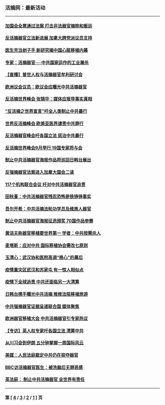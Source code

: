 ### 活摘网：最新活动
---
#### [加国会全票通过法案 打击非法器官摘除和贩运](../../pages/nf5883/n13884924.md?03310430) 
#### [反活摘器官立法新进展 加拿大跨党派议员支持](../../pages/nf5883/n13876061.md?03310430) 
#### [医生充当刽子手 新研究揭中国心脏移植内幕](../../pages/nf5883/n13772291.md?03310430) 
#### [专家：活摘器官──中共国家运作的工业屠杀](../../pages/nf5883/n13761178.md?03310430) 
#### [【直播】普世人权与活摘器官牟利研讨会](../../pages/nf5883/n13425146.md?03310430) 
#### [欧洲议会议员：欧议会应曝光中共活摘器官](../../pages/nf5883/n13336571.md?03310430) 
#### [反活摘世界峰会 张锦华：媒体应报导事实真相](../../pages/nf5883/n13278502.md?03310430) 
#### [“反活摘之世界宣言”吁全人类制止中共暴行](../../pages/nf5883/n13259730.md?03310430) 
#### [世界反活摘峰会 欧美亚医界谴责中共罪行](../../pages/nf5883/n13253550.md?03310430) 
#### [反活摘器官峰会吁各国立法 惩治中共暴行](../../pages/nf5883/n13245052.md?03310430) 
#### [反活摘世界峰会9月举行 19国专家将与会](../../pages/nf5883/n13201492.md?03310430) 
#### [制止中共活摘器官海报作品将巡回日韩台展出](../../pages/nf5883/n13177791.md?03310430) 
#### [反强摘器官法案进入加拿大国会二读](../../pages/nf5883/n13033450.md?03310430) 
#### [117个机构联合会议 吁对中共活摘器官追责](../../pages/nf5883/n12775087.md?03310430) 
#### [田秋堇：中共活摘器官残忍恐怖是铁铮铮事实](../../pages/nf5883/n12702148.md?03310430) 
#### [吾尔开希：中共活摘法轮功学员及维族人器官](../../pages/nf5883/n12693197.md?03310430) 
#### [制止中共活摘器官海报征选颁奖 70国作品参赛](../../pages/nf5883/n12692050.md?03310430) 
#### [黄洁夫称器官移植要世界第一 学者：中共按需杀人](../../pages/nf5883/n12572329.md?03310430) 
#### [麦塔斯：应对中共 国际移植协会需改七原则](../../pages/nf5883/n12514711.md?03310430) 
#### [玉清心：武汉协和医院高调“换心”的幕后](../../pages/nf5883/n12298730.md?03310430) 
#### [疫情重灾区武汉和苏家屯 有一惊人相似点](../../pages/nf5883/n12150824.md?03310430) 
#### [疫情下全球追责 中共还面临另一大清算](../../pages/nf5883/n12070397.md?03310430) 
#### [日韩台携手曝光中共活摘 推修法阻移植旅游](../../pages/nf5883/n11712046.md?03310430) 
#### [中共强摘器官证据呈递联合国 媒体聚焦](../../pages/nf5883/n11546426.md?03310430) 
#### [欧洲器官移植大会 中共活摘器官引专家热议](../../pages/nf5883/n11539095.md?03310430) 
#### [【专访】英人权专家吁各国立法 清算中共](../../pages/nf5883/n11367315.md?03310430) 
#### [从川习会到伊朗 五分钟掌握一周国际风云](../../pages/nf5883/n11338520.md?03310430) 
#### [美媒：人民法庭裁定中共仍在掠夺器官](../../pages/nf5883/n11334897.md?03310430) 
#### [BBC访活摘器官医生：被洗脑后无罪恶感](../../pages/nf5883/n11335935.md?03310430) 
#### [英法庭： 制止中共活摘器官 全世界有责任](../../pages/nf5883/n11330691.md?03310430) 

---
#### 第 [ [4](./4.md?03310430) / [3](./3.md?03310430) / [2](./2.md?03310430) / [1](./1.md?03310430) ] 页
